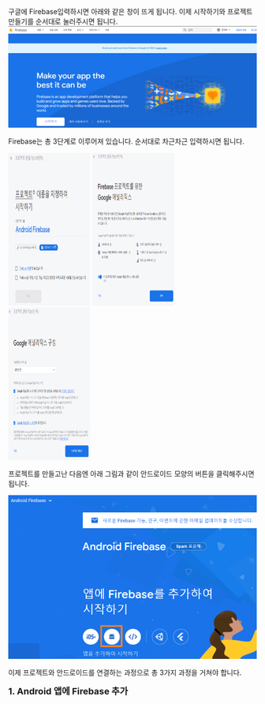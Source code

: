 구글에 Firebase입력하시면 아래와 같은 창이 뜨게 됩니다. 이제 시작하기와 프로젝트 만들기를 순서대로 눌러주시면 됩니다.
![Firebase MainPage](img/firebase_main_page.png)

Firebase는 총 3단계로 이루어져 있습니다. 순서대로 차근차근 입력하시면 됩니다.

<img src="img/firebase_project.png" alt="firebase_project" width="33%" height="310px">
<img src="img/firebase_project2.png" alt="firebase_project" width="33%" height="310px">
<img src="img/firebase_project3.png" alt="firebase_project" width="33%" height="310px">

프로젝트를 만들고난 다음엔 아래 그림과 같이 안드로이드 모양의 버튼을 클릭해주시면 됩니다.

![Firebase_add_page](img/firebase_add_page.png)

이제 프로젝트와 안드로이드를 연결하는 과정으로 총 3가지 과정을 거쳐야 합니다.

<strong style="font-size: 18px;">1. Android 앱에 Firebase 추가</strong>